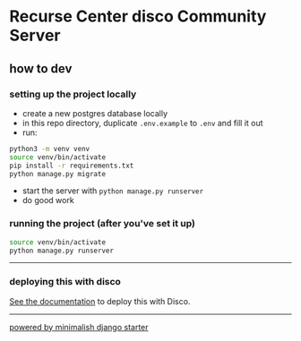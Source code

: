 # Recurse Center disco Community Server

## how to dev

### setting up the project locally

- create a new postgres database locally
- in this repo directory, duplicate `.env.example` to `.env` and fill it out
- run:

```bash
python3 -m venv venv
source venv/bin/activate
pip install -r requirements.txt
python manage.py migrate
```

- start the server with `python manage.py runserver`
- do good work

### running the project (after you've set it up)

```bash
source venv/bin/activate
python manage.py runserver
```

---

### deploying this with disco

[See the documentation](https://docs.letsdisco.dev/deployment-guides/django-site) to deploy this with Disco.

-----

[powered by minimalish django starter](https://github.com/gregsadetsky/minimalish-django-starter) 